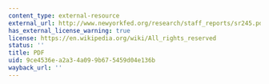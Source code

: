 ```yaml
---
content_type: external-resource
external_url: http://www.newyorkfed.org/research/staff_reports/sr245.pdf
has_external_license_warning: true
license: https://en.wikipedia.org/wiki/All_rights_reserved
status: ''
title: PDF
uid: 9ce4536e-a2a3-4a09-9b67-5459d04e136b
wayback_url: ''
---
```

